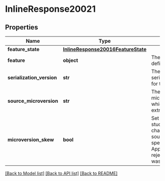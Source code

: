 # InlineResponse20021

## Properties
Name | Type | Description | Notes
------------ | ------------- | ------------- | -------------
**feature_state** | [**InlineResponse20016FeatureState**](InlineResponse20016FeatureState.md) |  | [optional] 
**feature** | **object** | The serialized feature definition | [optional] 
**serialization_version** | **str** | The version of the serialization protocol for the response | [optional] 
**source_microversion** | **str** | The document microversion from which the feature was extracted | [optional] 
**microversion_skew** | **bool** | Set to true if the part studio element had changed since the     sourceMicroversion specified on input.  Applicable only if rejectMicroversionSkew was not set to true | [optional] 

[[Back to Model list]](../README.md#documentation-for-models) [[Back to API list]](../README.md#documentation-for-api-endpoints) [[Back to README]](../README.md)



